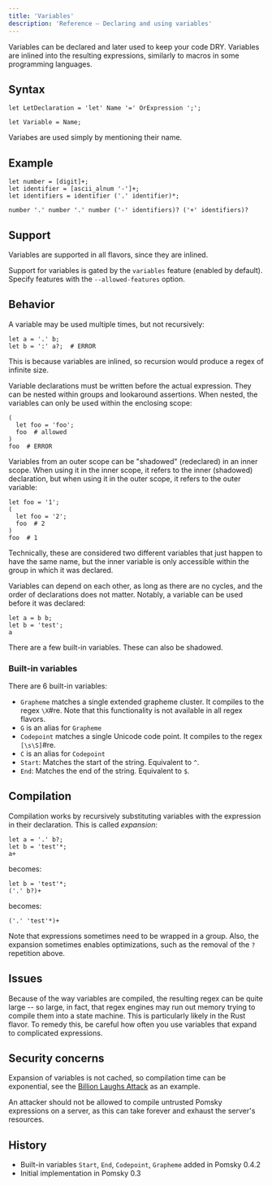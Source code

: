 ```yaml
---
title: 'Variables'
description: 'Reference – Declaring and using variables'
---
```


Variables can be declared and later used to keep your code DRY. Variables are inlined into the
resulting expressions, similarly to macros in some programming languages.

## Syntax

```pomsky
let LetDeclaration = 'let' Name '=' OrExpression ';';

let Variable = Name;
```

Variabes are used simply by mentioning their name.

## Example

```pomsky
let number = [digit]+;
let identifier = [ascii_alnum '-']+;
let identifiers = identifier ('.' identifier)*;

number '.' number '.' number ('-' identifiers)? ('+' identifiers)?
```

## Support

Variables are supported in all flavors, since they are inlined.

Support for variables is gated by the `variables` feature (enabled by default). Specify features
with the `--allowed-features` option.

## Behavior

A variable may be used multiple times, but not recursively:

```pomsky
let a = '.' b;
let b = ':' a?;  # ERROR
```

This is because variables are inlined, so recursion would produce a regex of infinite size.

Variable declarations must be written before the actual expression. They can be nested within
groups and lookaround assertions. When nested, the variables can only be used within the enclosing
scope:

```pomsky
(
  let foo = 'foo';
  foo  # allowed
)
foo  # ERROR
```

Variables from an outer scope can be "shadowed" (redeclared) in an inner scope. When using it in the
inner scope, it refers to the inner (shadowed) declaration, but when using it in the outer scope,
it refers to the outer variable:

```pomsky
let foo = '1';
(
  let foo = '2';
  foo  # 2
)
foo  # 1
```

Technically, these are considered two different variables that just happen to have the same name,
but the inner variable is only accessible within the group in which it was declared.

Variables can depend on each other, as long as there are no cycles, and the order of declarations
does not matter. Notably, a variable can be used before it was declared:

```pomsky
let a = b b;
let b = 'test';
a
```

There are a few built-in variables. These can also be shadowed.

### Built-in variables

There are 6 built-in variables:

- `Grapheme` matches a single extended grapheme cluster. It compiles to the regex
  `\X`#re.
  Note that this functionality is not available in all regex flavors.
- `G` is an alias for `Grapheme`
- `Codepoint` matches a single Unicode code point. It compiles to the regex
  `[\s\S]`#re.
- `C` is an alias for `Codepoint`
- `Start`: Matches the start of the string. Equivalent to `^`.
- `End`: Matches the end of the string. Equivalent to `$`.

## Compilation

Compilation works by recursively substituting variables with the expression in their declaration.
This is called _expansion_:

```pomsky
let a = '.' b?;
let b = 'test'*;
a+
```

becomes:

```pomsky
let b = 'test'*;
('.' b?)+
```

becomes:

```pomsky
('.' 'test'*)+
```

Note that expressions sometimes need to be wrapped in a group. Also, the expansion sometimes enables
optimizations, such as the removal of the `?` repetition above.

## Issues

Because of the way variables are compiled, the resulting regex can be quite large -- so large,
in fact, that regex engines may run out memory trying to compile them into a state machine. This
is particularly likely in the Rust flavor. To remedy this, be careful how often you use variables
that expand to complicated expressions.

## Security concerns

Expansion of variables is not cached, so compilation time can be exponential, see the
[Billion Laughs Attack](https://en.wikipedia.org/wiki/Billion_laughs_attack) as an example.

An attacker should not be allowed to compile untrusted Pomsky expressions on a server, as this can
take forever and exhaust the server's resources.

## History

- Built-in variables `Start`, `End`, `Codepoint`, `Grapheme` added in Pomsky 0.4.2
- Initial implementation in Pomsky 0.3
